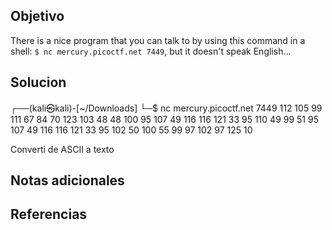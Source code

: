 ## Objetivo
There is a nice program that you can talk to by using this command in a shell: `$ nc mercury.picoctf.net 7449`, but it doesn't speak English...
## Solucion
                                                                
┌──(kali㉿kali)-[~/Downloads]
└─$ nc mercury.picoctf.net 7449
112 
105 
99 
111 
67 
84 
70 
123 
103 
48 
48 
100 
95 
107 
49 
116 
116 
121 
33 
95 
110 
49 
99 
51 
95 
107 
49 
116 
116 
121 
33 
95 
102 
50 
100 
55 
99 
97 
102 
97 
125 
10

Converti de ASCII a texto
## Notas adicionales

## Referencias